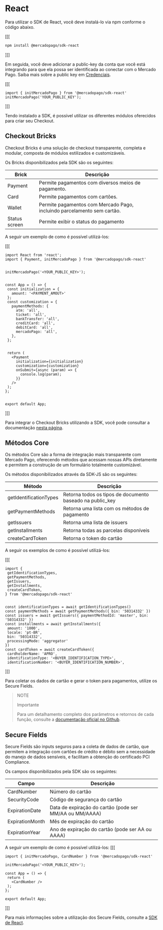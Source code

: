 # React

Para utilizar o SDK de React, você deve instalá-lo via npm conforme o código abaixo.

[[[
```bash
npm install @mercadopago/sdk-react

```
]]]

Em seguida, você deve adicionar a public-key da conta que você está integrando para que ela possa ser identificada ao conectar com o Mercado Pago. Saiba mais sobre a public key em [Credenciais](/developers/pt/docs/credentials).

[[[
```react-jsx
import { initMercadoPago } from '@mercadopago/sdk-react'
initMercadoPago('YOUR_PUBLIC_KEY');

```
]]]

Tendo instalado a SDK, é possível utilizar os diferentes módulos oferecidos para criar seu Checkout.

## Checkout Bricks

Checkout Bricks é uma solução de checkout transparente, completa e modular, composta de módulos estilizados e customizáveis.

Os Bricks disponibilizados pela SDK são os seguintes:

| Brick | Descrição |
|---|---|
| Payment | Permite pagamentos com diversos meios de pagamento. |
| Card | Permite pagamentos com cartões. |
| Wallet | Permite pagamentos com Mercado Pago, incluindo parcelamento sem cartão. | 
| Status screen | Permite exibir o status do pagamento |

A seguir um exemplo de como é possível utilizá-los: 

[[[
```react-jsx
import React from 'react';
import { Payment, initMercadoPago } from '@mercadopago/sdk-react'


initMercadoPago('<YOUR_PUBLIC_KEY>');


const App = () => {
 const initialization = {
   amount: '<PAYMENT_AMOUT>'
 };
 const customization = {
   paymentMethods: {
     atm: 'all',
     ticket: 'all',
     bankTransfer: 'all',
     creditCard: 'all',
     debitCard: 'all',
     mercadoPago: 'all',
   },
 };


 return (
   <Payment
     initialization={initialization}
     customization={customization}
     onSubmit={async (param) => {
       console.log(param);
     }}
   />
 );
};


export default App;

```
]]]

Para integrar o Checkout Bricks utilizando a SDK, você pode consultar a documentação [nesta página](/developers/pt/docs/checkout-bricks/common-initialization). 

## Métodos Core

Os métodos Core são a forma de integração mais transparente com Mercado Pago, oferecendo métodos que acessam nossas APIs diretamente e permitem a construção de um formulário totalmente customizável.


Os métodos disponibilizados através da SDK-JS são os seguintes:

| Método | Descrição |
|---|---|
| getIdentificationTypes | Retorna todos os tipos de documento baseado na public_key |
| getPaymentMethods | Retorna uma lista com os métodos de pagamento |
| getIssuers | Retorna uma lista de issuers |
| getInstallments | Retorna todas as parcelas disponíveis |
| createCardToken | Retorna o token do cartão |

A seguir os exemplos de como é possível utilizá-los:

[[[
```react-jsx
import {
 getIdentificationTypes,
 getPaymentMethods,
 getIssuers,
 getInstallments,
 createCardToken,
} from '@mercadopago/sdk-react'


const identificationTypes = await getIdentificationTypes()
const paymentMethods = await getPaymentMethods({ bin: '50314332' })
const issuers = await getIssuers({ paymentMethodId: 'master', bin: '50314332' })
const installments = await getInstallments({
 amount: '1000',
 locale: 'pt-BR',
 bin: '50314332',
 processingMode: 'aggregator'
})
const cardToken = await createCardToken({
 cardholderName: 'APRO',
 identificationType: '<BUYER_IDENTIFICATION_TYPE>',
 identificationNumber: '<BUYER_IDENTIFICATION_NUMBER>',

 ```    
]]]

Para coletar os dados de cartão e gerar o token para pagamentos, utilize os Secure Fields.

> NOTE
>
> Importante
>
> Para um detalhamento completo dos parâmetros e retornos de cada função, consulte a [documentação oficial no Github](https://github.com/mercadopago/sdk-js/blob/main/API/core-methods.md).

## Secure Fields

Secure Fields são inputs seguros para a coleta de dados de cartão, que permitem a integração com cartões de crédito e débito sem a necessidade do manejo de dados sensíveis, e facilitam a obtenção do certificado PCI Compliance.

Os campos disponibilizados pela SDK são os seguintes:

| Campo | Descrição |
|---|---|
| CardNumber | Número do cartão |
| SecurityCode | Código de segurança do cartão |
| ExpirationDate | Data de expiração do cartão (pode ser MM/AA ou MM/AAAA) |
| ExpirationMonth | Mês de expiração do cartão |
| ExpirationYear | Ano de expiração do cartão (pode ser AA ou AAAA) |

A seguir um exemplo de como é possível utilizá-los:
[[[
```react-jsx
import { initMercadoPago, CardNumber } from '@mercadopago/sdk-react'

initMercadoPago('<YOUR_PUBLIC_KEY>');

const App = () => {
 return (
   <CardNumber />
 );
};

export default App;

```
]]]

Para mais informações sobre a utilização dos Secure Fields, consulte a [SDK de React](https://github.com/mercadopago/sdk-react).
